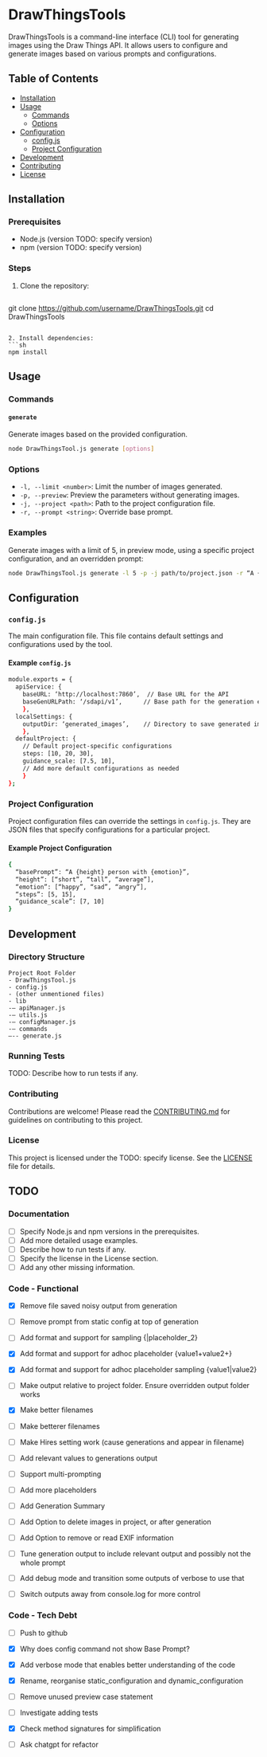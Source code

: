 # DrawThingsTools

DrawThingsTools is a command-line interface (CLI) tool for generating images using the Draw Things API. It allows users to configure and generate images based on various prompts and configurations.

## Table of Contents

- [Installation](#installation)
- [Usage](#usage)
  - [Commands](#commands)
  - [Options](#options)
- [Configuration](#configuration)
  - [config.js](#configjs)
  - [Project Configuration](#project-configuration)
- [Development](#development)
- [Contributing](#contributing)
- [License](#license)

## Installation

### Prerequisites

- Node.js (version TODO: specify version)
- npm (version TODO: specify version)

### Steps

1. Clone the repository:
   ```sh
  git clone https://github.com/username/DrawThingsTools.git
  cd DrawThingsTools
   ```

2. Install dependencies:
   ```sh
  npm install
   ```

## Usage

### Commands

#### `generate`

Generate images based on the provided configuration.

```sh
node DrawThingsTool.js generate [options]
```

### Options

- `-l, --limit <number>`: Limit the number of images generated.
- `-p, --preview`: Preview the parameters without generating images.
- `-j, --project <path>`: Path to the project configuration file.
- `-r, --prompt <string>`: Override base prompt.

### Examples

Generate images with a limit of 5, in preview mode, using a specific project configuration, and an overridden prompt:

```sh
node DrawThingsTool.js generate -l 5 -p -j path/to/project.json -r “A {height} person”
```

## Configuration

### `config.js`

The main configuration file. This file contains default settings and configurations used by the tool.

#### Example `config.js`

```sh
module.exports = {
  apiService: {
    baseURL: ‘http://localhost:7860’,  // Base URL for the API
    baseGenURLPath: ‘/sdapi/v1’,      // Base path for the generation endpoint
    },
  localSettings: {
    outputDir: ‘generated_images’,    // Directory to save generated images
    },
  defaultProject: {
    // Default project-specific configurations
    steps: [10, 20, 30],
    guidance_scale: [7.5, 10],
    // Add more default configurations as needed
    }
};
```

### Project Configuration

Project configuration files can override the settings in `config.js`. They are JSON files that specify configurations for a particular project.

#### Example Project Configuration

```sh
{
  “basePrompt”: “A {height} person with {emotion}”,
  “height”: [“short”, “tall”, “average”],
  “emotion”: [“happy”, “sad”, “angry”],
  “steps”: [5, 15],
  “guidance_scale”: [7, 10]
}
```

## Development

### Directory Structure

```
Project Root Folder
- DrawThingsTool.js
- config.js
- (other unmentioned files)
- lib
-– apiManager.js
-– utils.js
-– configManager.js
-– commands
—-- generate.js
```

### Running Tests

TODO: Describe how to run tests if any.

### Contributing

Contributions are welcome! Please read the [CONTRIBUTING.md](CONTRIBUTING.md) for guidelines on contributing to this project.

### License

This project is licensed under the TODO: specify license. See the [LICENSE](LICENSE) file for details.

## TODO

### Documentation
- [ ] Specify Node.js and npm versions in the prerequisites.
- [ ] Add more detailed usage examples.
- [ ] Describe how to run tests if any.
- [ ] Specify the license in the License section.
- [ ] Add any other missing information.  

### Code - Functional
- [x] Remove file saved noisy output from generation
- [ ] Remove prompt from static config at top of generation
- [ ] Add format and support for sampling {|placeholder_2}
- [x] Add format and support for adhoc placeholder {value1+value2+}
- [x] Add format and support for adhoc placeholder sampling {value1|value2}
- [ ] Make output relative to project folder. Ensure overridden output folder works
- [x] Make better filenames
- [ ] Make betterer filenames
- [ ] Make Hires setting work (cause generations and appear in filename)
- [ ] Add relevant values to generations output
- [ ] Support multi-prompting
- [ ] Add more placeholders
- [ ] Add Generation Summary
- [ ] Add Option to delete images in project, or after generation
- [ ] Add Option to remove or read EXIF information
- [ ] Tune generation output to include relevant output and possibly not the whole prompt
- [ ] Add debug mode and transition some outputs of verbose to use that
- [ ] Switch outputs away from console.log for more control




### Code - Tech Debt
- [ ] Push to github 
- [x] Why does config command not show Base Prompt?
- [x] Add verbose mode that enables better understanding of the code
- [x] Rename, reorganise static_configuration and dynamic_configuration
- [ ] Remove unused preview case statement  
- [ ] Investigate adding tests
- [x] Check method signatures for simplification
- [ ] Ask chatgpt for refactor  

